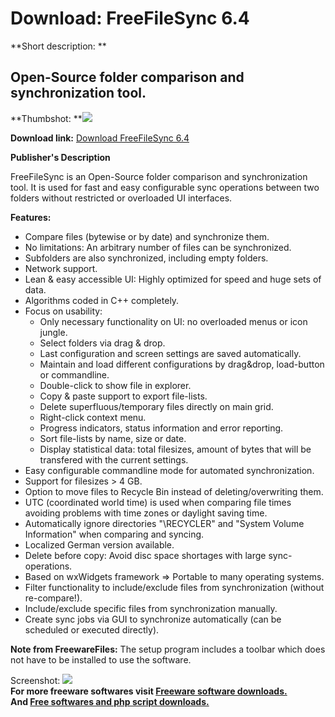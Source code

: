 # Download: FreeFileSync 6.4

**Short description: **

## Open-Source folder comparison and synchronization tool.

  
**Thumbshot: **![](http://www.freewarefiles.com/screenshot/freefilesync3_md.jpg)   
  
**Download link:** [Download FreeFileSync 6.4](http://freesoftwares.boysofts.com/FreeFileSync_program_45264.html)  
  

**Publisher's Description**  
  

FreeFileSync is an Open-Source folder comparison and synchronization tool. It
is used for fast and easy configurable sync operations between two folders
without restricted or overloaded UI interfaces.

**Features:**

  * Compare files (bytewise or by date) and synchronize them. 
  * No limitations: An arbitrary number of files can be synchronized. 
  * Subfolders are also synchronized, including empty folders. 
  * Network support. 
  * Lean & easy accessible UI: Highly optimized for speed and huge sets of data. 
  * Algorithms coded in C++ completely. 
  * Focus on usability: 
    * Only necessary functionality on UI: no overloaded menus or icon jungle. 
    * Select folders via drag & drop. 
    * Last configuration and screen settings are saved automatically. 
    * Maintain and load different configurations by drag&drop, load-button or commandline. 
    * Double-click to show file in explorer. 
    * Copy & paste support to export file-lists. 
    * Delete superfluous/temporary files directly on main grid. 
    * Right-click context menu. 
    * Progress indicators, status information and error reporting. 
    * Sort file-lists by name, size or date. 
    * Display statistical data: total filesizes, amount of bytes that will be transfered with the current settings. 
  * Easy configurable commandline mode for automated synchronization. 
  * Support for filesizes > 4 GB. 
  * Option to move files to Recycle Bin instead of deleting/overwriting them. 
  * UTC (coordinated world time) is used when comparing file times avoiding problems with time zones or daylight saving time. 
  * Automatically ignore directories "\RECYCLER" and "System Volume Information" when comparing and syncing. 
  * Localized German version available. 
  * Delete before copy: Avoid disc space shortages with large sync-operations. 
  * Based on wxWidgets framework => Portable to many operating systems. 
  * Filter functionality to include/exclude files from synchronization (without re-compare!). 
  * Include/exclude specific files from synchronization manually. 
  * Create sync jobs via GUI to synchronize automatically (can be scheduled or executed directly). 

**Note from FreewareFiles:** The setup program includes a toolbar which does not have to be installed to use the software.

  
  
Screenshot: ![](http://www.freewarefiles.com/screenshot/freefilesync3.jpg)  
**For more freeware softwares visit [Freeware software downloads.](http://freesoftwares.boysofts.com/)**   
**And [Free softwares and php script downloads.](http://www.boysofts.com/)**

